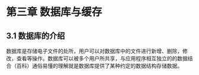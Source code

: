 # 第三章 数据库与缓存
## 3.1 数据库的介绍
数据库是存储电子文件的处所，用户可以对数据库中的文件进行新增、删除，修改，查看等操作。数据库可以被多个用户所共享，与应用程序相互独立的的数据结合（百科）通俗易懂的理解就是数据库提供了某种约定的数据结构存储数据。